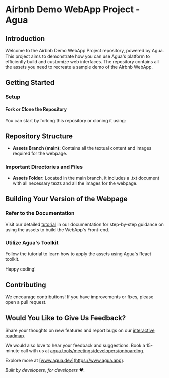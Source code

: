 # Airbnb Demo WebApp Project - Agua 

## Introduction

Welcome to the Airbnb Demo WebApp Project repository, powered by Agua. This project aims to demonstrate how you can use Agua's platform to efficiently build and customize web interfaces. The repository contains all the assets you need to recreate a sample demo of the Airbnb WebApp.

## Getting Started

### Setup

#### Fork or Clone the Repository
You can start by forking this repository or cloning it using:

## Repository Structure

- **Assets Branch (main):** Contains all the textual content and images required for the webpage.

### Important Directories and Files

- **Assets Folder:** Located in the main branch, it includes a .txt document with all necessary texts and all the images for the webpage.

## Building Your Version of the Webpage

### Refer to the Documentation

Visit our detailed [tutorial](https://docs.agua.dev/getting-started/quick-start/tutorial-airbnb) in our documentation for step-by-step guidance on using the assets to build the WebApp's Front-end.

### Utilize Agua's Toolkit

Follow the tutorial to learn how to apply the assets using Agua's React toolkit.

Happy coding!

## Contributing

We encourage contributions! If you have improvements or fixes, please open a pull request. 

## Would You Like to Give Us Feedback?

Share your thoughts on new features and report bugs on our [interactive roadmap](https://roadmap.agua.app/).

We would also love to hear your feedback and suggestions. Book a 15-minute call with us at [agua.tools/meetings/developers/onboarding](https://agua.tools/meetings/developers/onboarding).

Explore more at [www.agua.dev](https://www.agua.app).

*Built by developers, for developers ❤️.*
